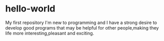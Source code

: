 # hello-world
My first repository
I'm new to programming and I have a strong desire to develop good programs that may be 
helpful for other people,making they life more interesting,pleasant and exciting.

